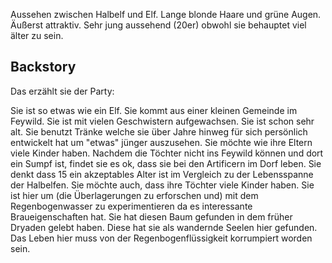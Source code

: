 Aussehen zwischen Halbelf und Elf. Lange blonde Haare und grüne Augen.  Äußerst attraktiv. Sehr jung aussehend (20er) obwohl sie behauptet viel älter zu sein.
## Backstory
Das erzählt sie der Party:

Sie ist so etwas wie ein Elf.
Sie kommt aus einer kleinen Gemeinde im Feywild.
Sie ist mit vielen Geschwistern aufgewachsen.
Sie ist schon sehr alt.
Sie benutzt Tränke welche sie über Jahre hinweg für sich persönlich entwickelt hat um "etwas" jünger auszusehen.
Sie möchte wie ihre Eltern viele Kinder haben.
Nachdem die Töchter nicht ins Feywild können und dort ein Sumpf ist, findet sie es ok, dass sie bei den Artificern im Dorf leben.
Sie denkt dass 15 ein akzeptables Alter ist im Vergleich zu der Lebensspanne der Halbelfen.
Sie möchte auch, dass ihre Töchter viele Kinder haben.
Sie ist hier um (die Überlagerungen zu erforschen und) mit dem Regenbogenwasser zu experimentieren da es interessante Braueigenschaften hat.
Sie hat diesen Baum gefunden in dem früher Dryaden gelebt haben. Diese hat sie als wandernde Seelen hier gefunden. Das Leben hier muss von der Regenbogenflüssigkeit korrumpiert worden sein.


